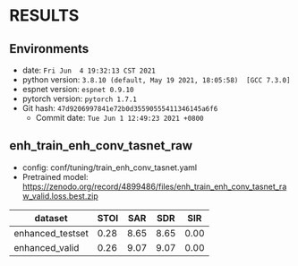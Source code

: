 <!-- Generated by ./scripts/utils/show_enh_score.sh -->
# RESULTS
## Environments
- date: `Fri Jun  4 19:32:13 CST 2021`
- python version: `3.8.10 (default, May 19 2021, 18:05:58)  [GCC 7.3.0]`
- espnet version: `espnet 0.9.10`
- pytorch version: `pytorch 1.7.1`
- Git hash: `47d9206997841e72b0d35590555411346145a6f6`
  - Commit date: `Tue Jun 1 12:49:23 2021 +0800`


## enh_train_enh_conv_tasnet_raw

- config: conf/tuning/train_enh_conv_tasnet.yaml
- Pretrained model: https://zenodo.org/record/4899486/files/enh_train_enh_conv_tasnet_raw_valid.loss.best.zip

|dataset|STOI|SAR|SDR|SIR|
|---|---|---|---|---|
|enhanced_testset|0.28|8.65|8.65|0.00|
|enhanced_valid|0.26|9.07|9.07|0.00|

